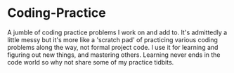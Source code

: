 # Coding-Practice
A jumble of coding practice problems I work on and add to. It's admittedly a little messy but it's more like a 'scratch pad' of practicing various coding problems along the way, not formal project code. I use it for learning and figuring out new things, and mastering others. Learning never ends in the code world so why not share some of my practice tidbits.
